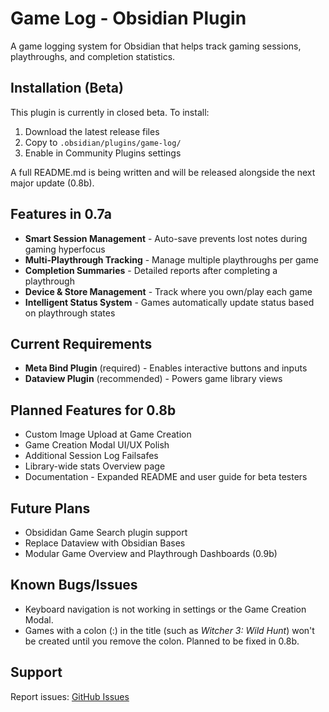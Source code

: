 # Game Log - Obsidian Plugin

A game logging system for Obsidian that helps track gaming sessions, playthroughs, and completion statistics.

## Installation (Beta)

This plugin is currently in closed beta. To install:

1. Download the latest release files
2. Copy to `.obsidian/plugins/game-log/`  
3. Enable in Community Plugins settings

A full README.md is being written and will be released alongside the next major update (0.8b).

## Features in 0.7a

- **Smart Session Management** - Auto-save prevents lost notes during gaming hyperfocus
- **Multi-Playthrough Tracking** - Manage multiple playthroughs per game
- **Completion Summaries** - Detailed reports after completing a playthrough
- **Device & Store Management** - Track where you own/play each game
- **Intelligent Status System** - Games automatically update status based on playthrough states

## Current Requirements

- **Meta Bind Plugin** (required) - Enables interactive buttons and inputs
- **Dataview Plugin** (recommended) - Powers game library views

## Planned Features for 0.8b

- Custom Image Upload at Game Creation
- Game Creation Modal UI/UX Polish
- Additional Session Log Failsafes
- Library-wide stats Overview page
- Documentation - Expanded README and user guide for beta testers

## Future Plans

- Obsididan Game Search plugin support
- Replace Dataview with Obsidian Bases
- Modular Game Overview and Playthrough Dashboards (0.9b)

## Known Bugs/Issues

- Keyboard navigation is not working in settings or the Game Creation Modal.
- Games with a colon (:) in the title (such as *Witcher 3: Wild Hunt*) won't be created until you remove the colon. Planned to be fixed in 0.8b.

## Support

Report issues: [GitHub Issues](https://github.com/stoodlemayer/obsidian-gaming-log/issues)
